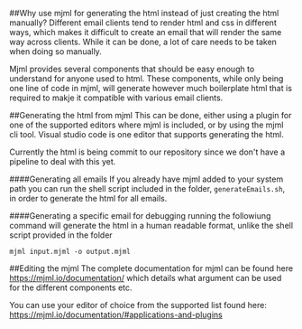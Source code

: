 ﻿##Why use mjml for generating the html instead of just creating the html manually?
Different email clients tend to render html and css in different ways, which makes it difficult to create an email that will render the same way across clients. While it can be done, a lot of care needs to be taken when doing so manually. 

Mjml provides several components that should be easy enough to understand for anyone used to html. These components, while only being one line of code in mjml, will generate however much boilerplate html that is required to makje it compatible with various email clients.
    
##Generating the html from mjml
This can be done, either using a plugin for one of the supported editors where mjml is included, or by using the mjml cli tool. Visual studio code is one editor that supports generating the html. 

Currently the html is being commit to our repository since we don't have a pipeline to deal with this yet. 

####Generating all emails
If you already have mjml added to your system path you can run the shell script included in the folder, ```generateEmails.sh```, in order to generate the html for all emails.

####Generating a specific email for debugging
running the followiung command will generate the html in a human readable format, unlike the shell script provided in the folder 

````mjml input.mjml -o output.mjml````

##Editing the mjml
The complete documentation for mjml can be found here https://mjml.io/documentation/ which details what argument can be used for the different components etc.

You can use your editor of choice from the supported list found here: https://mjml.io/documentation/#applications-and-plugins